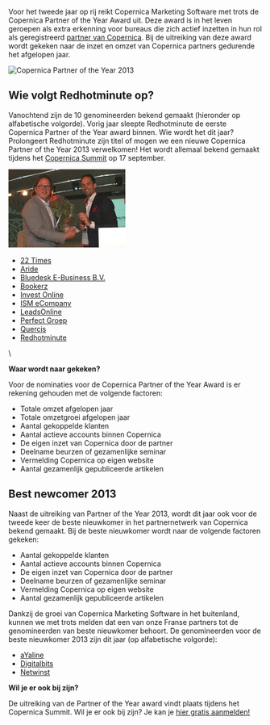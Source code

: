 Voor het tweede jaar op rij reikt Copernica Marketing Software met trots
de Copernica Partner of the Year Award uit. Deze award is in het leven
geroepen als extra erkenning voor bureaus die zich actief inzetten in
hun rol als geregistreerd [partner van
Copernica](./get-the-most-out-of-the-partner-license.md).
Bij de uitreiking van deze award wordt gekeken naar de inzet en omzet
van Copernica partners gedurende het afgelopen jaar.

![Copernica Partner of the Year
2013](Copernicacom/copernica-partner-of-the-year-2013.png "Copernica Partner of the Year")

Wie volgt Redhotminute op?
--------------------------

Vanochtend zijn de 10 genomineerden bekend gemaakt (hieronder op
alfabetische volgorde). Vorig jaar sleepte Redhotminute de eerste
Copernica Partner of the Year award binnen. Wie wordt het dit jaar?
Prolongeert Redhotminute zijn titel of mogen we een nieuwe Copernica
Partner of the Year 2013 verwelkomen! Het wordt allemaal bekend gemaakt
tijdens het [Copernica
Summit](http://www.copernica.com/nl/ondersteuning/copernica-summit "Copernica Summit 2013")
op 17 september.

![Uitreiking Partner of the Year](../images/DMSummit03.JPG)

-   [22 Times](https://www.copernica.com/nl/partners/profile/454681)
-   [Aride](https://www.copernica.com/nl/partners/profile/2157)
-   [Bluedesk E-Business
    B.V.](https://www.copernica.com/nl/partners/profile/4537956)
-   [Bookerz](https://www.copernica.com/nl/partners/profile/4541127)
-   [Invest
    Online](https://www.copernica.com/nl/partners/profile/4540325)
-   [ISM
    eCompany](https://www.copernica.com/nl/partners/profile/4533916)
-   [LeadsOnline](https://www.copernica.com/nl/partners/profile/4465793)
-   [Perfect Groep](https://www.copernica.com/nl/partners/profile/2036)
-   [Quercis](https://www.copernica.com/nl/partners/profile/4537232)
-   [Redhotminute](https://www.copernica.com/nl/partners/profile/4463119)

\

**Waar wordt naar gekeken?**

Voor de nominaties voor de Copernica Partner of the Year Award is er
rekening gehouden met de volgende factoren:

-   Totale omzet afgelopen jaar
-   Totale omzetgroei afgelopen jaar
-   Aantal gekoppelde klanten
-   Aantal actieve accounts binnen Copernica
-   De eigen inzet van Copernica door de partner
-   Deelname beurzen of gezamenlijke seminar
-   Vermelding Copernica op eigen website
-   Aantal gezamenlijk gepubliceerde artikelen

Best newcomer 2013
------------------

Naast de uitreiking van Partner of the Year 2013, wordt dit jaar ook
voor de tweede keer de beste nieuwkomer in het partnernetwerk van
Copernica bekend gemaakt. Bij de beste nieuwkomer wordt naar de volgende
factoren gekeken:

-   Aantal gekoppelde klanten
-   Aantal actieve accounts binnen Copernica
-   De eigen inzet van Copernica door de partner
-   Deelname beurzen of gezamenlijke seminar
-   Vermelding Copernica op eigen website
-   Aantal gezamenlijk gepubliceerde artikelen

Dankzij de groei van Copernica Marketing Software in het buitenland,
kunnen we met trots melden dat een van onze Franse partners tot de
genomineerden van beste nieuwkomer behoort. De genomineerden voor de
beste nieuwkomer 2013 zijn dit jaar (op alfabetische volgorde):

-   [aYaline](https://www.copernica.com/en/partners/profile/6999374)
-   [Digitalbits](https://www.copernica.com/nl/partners/profile/4543021)
-   [Netwinst](https://www.copernica.com/nl/partners/profile/7000698)

**Wil je er ook bij zijn?**

De uitreiking van de Partner of the Year award vindt plaats tijdens het
Copernica Summit. Wil je er ook bij zijn? Je kan je [hier gratis
aanmelden!](http://www.copernica.com/nl/ondersteuning/copernica-summit/meld-je-nu-aan-voor-het-copernica-summit "Aanmelden Copernica Summit")

 
